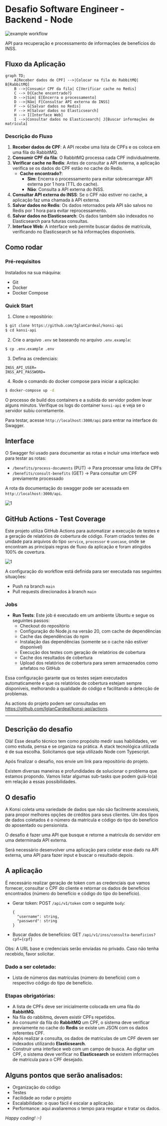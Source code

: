 # Desafio Software Engineer - Backend - Node

![example workflow](https://github.com/IglanCardeal/konsi-api/actions/workflows/test-coverage.yml/badge.svg)

API para recuperação e processamento de informações de benefícios do INSS.

## Fluxo da Aplicação

```mermaid
graph TD;
    A[Receber dados de CPF] -->|Colocar na fila do RabbitMQ| B[RabbitMQ]
    B -->|Consumir CPF da fila| C[Verificar cache no Redis]
    C --> D{Cache encontrado?}
    D -->|Sim| E[Encerra o processamento]
    D -->|Não| F[Consultar API externa do INSS]
    F --> G[Salvar dados no Redis]
    F --> H[Salvar dados no Elasticsearch]
    H --> I[Interface Web]
    I -->|Consultar dados no Elasticsearch| J[Buscar informações de matrícula]
```

### Descrição do Fluxo

1. **Receber dados de CPF**: A API recebe uma lista de CPFs e os coloca em uma fila do RabbitMQ.
2. **Consumir CPF da fila**: O RabbitMQ processa cada CPF individualmente.
3. **Verificar cache no Redis**: Antes de consultar a API externa, a aplicação verifica se os dados do CPF estão no cache do Redis.
   - **Cache encontrado?**:
     - **Sim**: Encerra o processamento para evitar sobrecarregar API externa por 1 hora (TTL do cache).
     - **Não**: Consulta a API externa do INSS.
4. **Consultar API externa do INSS**: Se o CPF não estiver no cache, a aplicação faz uma chamada à API externa.
5. **Salvar dados no Redis**: Os dados retornados pela API são salvos no Redis por 1 hora para evitar reprocessamento.
6. **Salvar dados no Elasticsearch**: Os dados também são indexados no Elasticsearch para futuras consultas.
7. **Interface Web**: A interface web permite buscar dados de matrícula, verificando no Elasticsearch se há informações disponíveis.

## Como rodar

### Pré-requisitos

Instalados na sua máquina:

- Git
- Docker
- Docker Compose

### Quick Start

1. Clone o repositório:

```bash
$ git clone https://github.com/IglanCardeal/konsi-api
$ cd konsi-api
```

2. Crie o arquivo `.env` se baseando no arquivo `.env.example`:

```bash
$ cp .env.example .env
```

3. Defina as credenciais:

```env
INSS_API_USER=
INSS_API_PASSWORD=
```

4. Rode o comando do docker compose para iniciar a aplicação:

```bash
$ docker-compose up -d
```

O processo de build dos containers e a subida do servidor podem levar alguns minutos. Verifique os logs do container `konsi-api` e veja se o servidor subiu corretamente.

Para testar, acesse `http://localhost:3000/api` para entrar na interface do Swagger.

## Interface

O Swagger foi usado para documentar as rotas e incluir uma interface web para testar as rotas:

- `/benefits/process-documents` (PUT) -> Para processar uma lista de CPFs
- `/benefits/consult-benefits` (GET) -> Para consultar um CPF previamente processado

A rota da documentação do swagger pode ser acessada em `http://localhost:3000/api`.

![1](./docs/swagger.png)

## GitHub Actions - Test Coverage

Este projeto utiliza GitHub Actions para automatizar a execução de testes e a geração de relatórios de cobertura de código. Foram criados testes de unidade para arquivos do tipo `service`, `processor` e `usecase`, onde se encontram as principais regras de fluxo da aplicação e foram atingidos 100% de covertura.

![1](./docs/coverage.png)

A configuração do workflow está definida para ser executada nas seguintes situações:

- Push na branch `main`
- Pull requests direcionados à branch `main`

### Jobs

- **Run Tests**: Este job é executado em um ambiente Ubuntu e segue os seguintes passos:
  - Checkout do repositório
  - Configuração do Node.js na versão 20, com cache de dependências
  - Cache das dependências do npm
  - Instalação das dependências (somente se o cache não estiver disponível)
  - Execução dos testes com geração de relatórios de cobertura
  - Cache dos resultados de cobertura
  - Upload dos relatórios de cobertura para serem armazenados como artefatos no GitHub

Essa configuração garante que os testes sejam executados automaticamente e que os relatórios de cobertura estejam sempre disponíveis, melhorando a qualidade do código e facilitando a detecção de problemas.

As actions do projeto podem ser consultadas em https://github.com/IglanCardeal/konsi-api/actions.

---

## Descrição do desafio

Olá! Esse desafio técnico tem como propósito medir suas habilidades, ver como estuda, pensa e se organiza na prática. A stack tecnológica utilizada é de sua escolha. Solicitamos que seja utilizado Node com Typescript.

Após finalizar o desafio, nos envie um link para repositório do projeto.

Existem diversas maneiras e profundidades de solucionar o problema que estamos propondo. Vamos listar algumas sub-tasks que podem guiá-lo(a) em relação a essas possibilidades.

## O desafio

A Konsi coleta uma variedade de dados que não são facilmente acessíveis, para propor melhores opções de créditos para seus clientes. Um dos tipos de dados coletados é o número da matrícula e código do tipo do benefício do aposentado ou pensionista.

O desafio é fazer uma API que busque e retorne a matrícula do servidor em uma determinada API externa.

Será necessário desenvolver uma aplicação para coletar esse dado na API externa, uma API para fazer input e buscar o resultado depois.

## A aplicação

É necessário realizar geração de token com as credenciais que vamos fornecer, consultar o CPF do cliente e retornar os dados de benefícios encontrados (número do benefício e código do tipo do benefício).

- Gerar token: POST `/api/v1/token` com o seguinte `body`:
  ```
  {
    "username": string,
    "password": string
  }
  ```
- Buscar dados de benefícios: GET `/api/v1/inss/consulta-beneficios?cpf={cpf}`

Obs: A URL base e credenciais serão enviadas no privado. Caso não tenha recebido, favor solicitar.

### Dado a ser coletado:

* Lista de números das matrículas (número do benefício) com o respectivo código do tipo de benefício.

### Etapas obrigatórias:

* A lista de CPFs deve ser inicialmente colocada em uma fila do **RabbitMQ.**
* Na fila do rabbitmq, devem existir CPFs repetidos.
* Ao consumir da fila do **RabbitMQ** um CPF, o sistema deve verificar previamente no cache do **Redis** se existe um JSON com os dados referentes CPF.
* Após realizar a consulta, os dados de matriculas de um CPF devem ser indexados utilizando **Elasticsearch**.
* Construir uma interface web com um campo de busca. Ao digitar um CPF, o sistema deve verificar no **Elasticsearch** se existem informações de matrícula para o CPF desejado.


## Alguns pontos que serão analisados:

* Organização do código
* Testes
* Facilidade ao rodar o projeto
* Escalabilidade: o quao fácil é escalar a aplicação.
* Performance: aqui avaliaremos o tempo para resgatar e tratar os dados.


*Happy coding! :-)*
